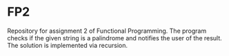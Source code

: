 # FP2
Repository for assignment 2 of Functional Programming. The program checks if the given string is a palindrome and notifies the user of the result. The solution is implemented via recursion.
